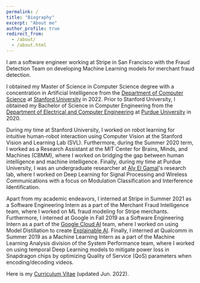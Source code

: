 ```yaml
---
permalink: /
title: "Biography"
excerpt: "About me"
author_profile: true
redirect_from:
  - /about/
  - /about.html
---
```

I am a software engineer working at Stripe in San Francisco with the Fraud Detection Team on developing Machine Learning models for merchant fraud detection.

I obtained my Master of Science in Computer Science degree with a concentration in Artificial Intelligence from the [Department of Computer Science](https://cs.stanford.edu/) at [Stanford University](https://www.stanford.edu/) in 2022. Prior to Stanford University, I obtained my Bachelor of Science in Computer Engineering from the [Department of Electrical and Computer Engineering](https://engineering.purdue.edu/ECE) at [Purdue University](https://www.purdue.edu) in 2020.

During my time at Stanford University, I worked on robot learning for intuitive human-robot interaction using Computer Vision at the Stanford Vision and Learning Lab (SVL). Furthermore, during the Summer 2020 term, I worked as a Research Assistant at the MIT Center for Brains, Minds, and Machines (CBMM), where I worked on bridging the gap between human intelligence and machine intelligence. Finally, during my time at Purdue University, I was an undergraduate researcher at [Aly El Gamal](https://web.ics.purdue.edu/~elgamala/)'s research lab, where I worked on Deep Learning for Signal Processing and Wireless Communications with a focus on Modulation Classification and Interference Identification.

Apart from my academic endeavors, I interned at Stripe in Summer 2021 as a Software Engineering Intern as a part of the Merchant Fraud Intelligence team, where I worked on ML fraud modeling for Stripe merchants. Furthermore, I interned at Google in Fall 2019 as a Software Engineering Intern as a part of the [Google Cloud AI](https://cloud.google.com/products/ai) team, where I worked on using Model Distillation to create [Explainable AI](https://cloud.google.com/explainable-ai). Finally, I interned at Qualcomm in Summer 2019 as a Machine Learning Intern as a part of the Machine Learning Analysis division of the System Performance team, where I worked on using temporal Deep Learning models to mitigate power loss in Snapdragon chips by optimizing Quality of Service (QoS) parameters when encoding/decoding videos.

Here is my [Curriculum Vitae](https://sharanramjee.github.io/files/Sharan_Ramjee_CV.pdf) (updated Jun. 2022).
